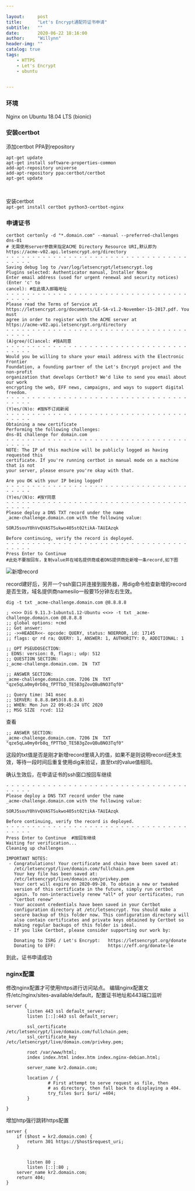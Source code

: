 ```yaml
---

layout:     post
title:      "Let's Encrypt通配符证书申请"
subtitle:   ""
date:       2020-06-22 18:16:00
author:     "Willynn"
header-img: ""
catalog: true
tags:
    - HTTPS
    - Let's Encrypt
    - ubuntu
    

---
```




### 环境
Nginx on Ubuntu 18.04 LTS (bionic)<br>

### 安装certbot
添加certbot PPA到repository
```
apt-get update
apt-get install software-properties-common
add-apt-repository universe
add-apt-repository ppa:certbot/certbot
apt-get update
```
<br>

安装certbot<br>
```apt-get install certbot python3-certbot-nginx```
<br>

### 申请证书
```
certbot certonly -d "*.domain.com" --manual --preferred-challenges dns-01   
# 无需使用server参数来指定ACME Directory Resource URI,默认即为https://acme-v02.api.letsencrypt.org/directory
- - - - - - - - - - - - - - - - - - - - - - - - - - - - - - - - - - - - - - - -
Saving debug log to /var/log/letsencrypt/letsencrypt.log
Plugins selected: Authenticator manual, Installer None
Enter email address (used for urgent renewal and security notices) (Enter 'c' to
cancel): #在此填入邮箱地址
- - - - - - - - - - - - - - - - - - - - - - - - - - - - - - - - - - - - - - - -
Please read the Terms of Service at
https://letsencrypt.org/documents/LE-SA-v1.2-November-15-2017.pdf. You must
agree in order to register with the ACME server at
https://acme-v02.api.letsencrypt.org/directory
- - - - - - - - - - - - - - - - - - - - - - - - - - - - - - - - - - - - - - - -
(A)gree/(C)ancel: #按A同意
- - - - - - - - - - - - - - - - - - - - - - - - - - - - - - - - - - - - - - - -
Would you be willing to share your email address with the Electronic Frontier
Foundation, a founding partner of the Let's Encrypt project and the non-profit
organization that develops Certbot? We'd like to send you email about our work
encrypting the web, EFF news, campaigns, and ways to support digital freedom.
- - - - - - - - - - - - - - - - - - - - - - - - - - - - - - - - - - - - - - - -
(Y)es/(N)o: #按N不订阅新闻
- - - - - - - - - - - - - - - - - - - - - - - - - - - - - - - - - - - - - - - -
Obtaining a new certificate
Performing the following challenges:
dns-01 challenge for domain.com
- - - - - - - - - - - - - - - - - - - - - - - - - - - - - - - - - - - - - - - -
NOTE: The IP of this machine will be publicly logged as having requested this
certificate. If you're running certbot in manual mode on a machine that is not
your server, please ensure you're okay with that.

Are you OK with your IP being logged?
- - - - - - - - - - - - - - - - - - - - - - - - - - - - - - - - - - - - - - - -
(Y)es/(N)o: #按Y同意
- - - - - - - - - - - - - - - - - - - - - - - - - - - - - - - - - - - - - - - -
Please deploy a DNS TXT record under the name
_acme-challenge.domain.com with the following value:

SORJ5souY0hVvQVASTSukwo405st02tikA-TAUIAzqk

Before continuing, verify the record is deployed.
- - - - - - - - - - - - - - - - - - - - - - - - - - - - - - - - - - - - - - - -
Press Enter to Continue
#此处不要按回车，复制value并在域名提供商或者DNS提供商处新增一条record,如下图
```
![新增record](/img/in-post/2020-06-22/acme-challenge.png "新增record")<br>

record建好后，另开一个ssh窗口并连接到服务器，用dig命令检查新增的record是否生效，域名提供商namesilo一般要15分钟左右生效。
```
dig -t txt _acme-challenge.domain.com @8.8.8.8

; <<>> DiG 9.11.3-1ubuntu1.12-Ubuntu <<>> -t txt _acme-challenge.domain.com @8.8.8.8
;; global options: +cmd
;; Got answer:
;; ->>HEADER<<- opcode: QUERY, status: NOERROR, id: 17145
;; flags: qr rd ra; QUERY: 1, ANSWER: 1, AUTHORITY: 0, ADDITIONAL: 1

;; OPT PSEUDOSECTION:
; EDNS: version: 0, flags:; udp: 512
;; QUESTION SECTION:
;_acme-challenge.domain.com. IN  TXT

;; ANSWER SECTION:
_acme-challenge.domain.com. 7206 IN  TXT "qze5qLa0my0rb8q_fPTTbD_TE5B3gZovQBuBNO3Tqf0"

;; Query time: 341 msec
;; SERVER: 8.8.8.8#53(8.8.8.8)
;; WHEN: Mon Jun 22 09:45:24 UTC 2020
;; MSG SIZE  rcvd: 112

```
查看
```
;; ANSWER SECTION:
_acme-challenge.domain.com. 7206 IN  TXT "qze5qLa0my0rb8q_fPTTbD_TE5B3gZovQBuBNO3Tqf0"
```
这段的txt值是否是刚才新增record里填入的值，如果不是则说明record还未生效，等待一段时间后重复使用dig来验证，直至txt的value值相同。<br>

确认生效后，在申请证书的ssh窗口按回车继续
```
- - - - - - - - - - - - - - - - - - - - - - - - - - - - - - - - - - - - - - - -
Please deploy a DNS TXT record under the name
_acme-challenge.domain.com with the following value:

SORJ5souY0hVvQVASTSukwo405st02tikA-TAUIAzqk

Before continuing, verify the record is deployed.
- - - - - - - - - - - - - - - - - - - - - - - - - - - - - - - - - - - - - - - -
Press Enter to Continue  #按回车继续
Waiting for verification...
Cleaning up challenges

IMPORTANT NOTES:
 - Congratulations! Your certificate and chain have been saved at:
   /etc/letsencrypt/live/domain.com/fullchain.pem
   Your key file has been saved at:
   /etc/letsencrypt/live/domain.com/privkey.pem
   Your cert will expire on 2020-09-20. To obtain a new or tweaked
   version of this certificate in the future, simply run certbot
   again. To non-interactively renew *all* of your certificates, run
   "certbot renew"
 - Your account credentials have been saved in your Certbot
   configuration directory at /etc/letsencrypt. You should make a
   secure backup of this folder now. This configuration directory will
   also contain certificates and private keys obtained by Certbot so
   making regular backups of this folder is ideal.
 - If you like Certbot, please consider supporting our work by:

   Donating to ISRG / Let's Encrypt:   https://letsencrypt.org/donate
   Donating to EFF:                    https://eff.org/donate-le

```
到此，证书申请成功

### nginx配置
修改nginx配置才可使用https进行访问站点。
编辑nginx配置文件/etc/nginx/sites-available/default，配置证书地址和443端口监听
```
server {
        listen 443 ssl default_server;
        listen [::]:443 ssl default_server;

        ssl_certificate /etc/letsencrypt/live/domain.com/fullchain.pem;
        ssl_certificate_key /etc/letsencrypt/live/domain.com/privkey.pem;

        root /var/www/html;
        index index.html index.htm index.nginx-debian.html;

        server_name kr2.domain.com;

        location / {
                # First attempt to serve request as file, then
                # as directory, then fall back to displaying a 404.
                try_files $uri $uri/ =404;
        }

}
```
增加http强行跳转https配置
```
server {
    if ($host = kr2.domain.com) {
        return 301 https://$host$request_uri;
    }


        listen 80 ;
        listen [::]:80 ;
    server_name kr2.domain.com;
    return 404;
}
```
